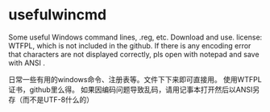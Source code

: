# usefulwincmd
Some useful Windows command lines, .reg, etc. Download and use.
license: WTFPL, which is not included in the github.
If there is any encoding error that characters are not displayed correctly, pls open with notepad and save with ANSI .

日常一些有用的windows命令、注册表等。文件下下来即可直接用。
使用WTFPL证书，github里么得。
如果因编码问题导致乱码，请用记事本打开然后以ANSI另存（而不是UTF-8什么的）
